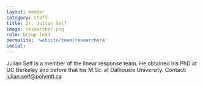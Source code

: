 ```yaml
---
layout: member
category: staff
title: Dr. Julian Self
image: researcher.png
role: Group lead
permalink: 'website/team/researcherA'
social:
---
```


Julian Self is a member of the linear response team. He obtained his PhD at UC Berkeley and before that his M.Sc. at Dalhousie University. Contact: julian.self@polymtl.ca
